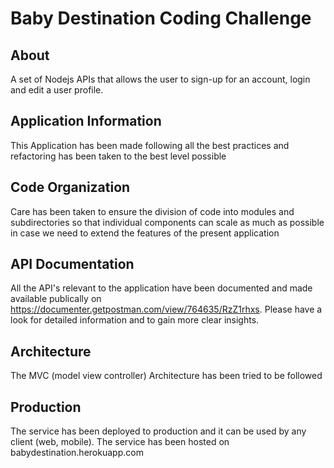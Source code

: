 # Baby Destination Coding Challenge

## About

A set of Nodejs APIs that allows the user to sign-up for an account, login and edit a user profile.

## Application Information

This Application has been made following all the best practices and refactoring has been taken to the best level possible

## Code Organization

Care has been taken to ensure the division of code into modules and subdirectories so that individual components can scale as much as possible in case we need to extend the features of the present application

## API Documentation

All the API's relevant to the application have been documented and made available publically on https://documenter.getpostman.com/view/764635/RzZ1rhxs. Please have a look for detailed information and to gain more clear insights.

## Architecture

The MVC (model view controller) Architecture has been tried to be followed

## Production

The service has been deployed to production and it can be used by any client (web, mobile). The service has been hosted on babydestination.herokuapp.com 
